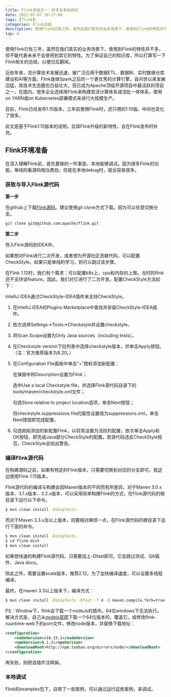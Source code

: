 ```yaml
---
title: Flink总结之一：前言及本地调试
date: 2022-07-07 10:27:08
tags: [flink]
categories: Flink总结
description: 使用Flink已有三年，虽然在我们真实的业务场景下，使用到Flink的特性并不多，但不能代表未来不会使用到其它的特性。为了保证自己的知识库，所以打算写一下Flink相关的总结，以便日后翻阅。
top: 6
---
```


使用Flink已有三年，虽然在我们真实的业务场景下，使用到Flink的特性并不多，但不能代表未来不会使用到其它的特性。为了保证自己的知识库，所以打算写一下Flink相关的总结，以便日后翻阅。

近些年来，流计算技术发展迅速，被广泛应用于数据ETL、数据BI、实时数据仓库建设和AI等方面。Flink是继Spark之后的一个更优秀的计算引擎，自问世以来发展迅猛，其技术生态圈也日益壮大，现已成为Apache顶级开源项目中最活跃的项目之一。在国内，很多企业选择用Flink来构建其流计算体系或流批一体体系，使用on YARN或on Kubernetes部署模式来进行大规模生产。

目前，Flink已经发布1.15版本。三年前使用Flink时，还只用的1.10版。中间也变化了很多。

此文是基于Flink1.15版本的说明。后续Flink升级的新特性，会在Flink发布时补充。



## Flink环境准备

在深入理解Flink前，首先要做的一件事是，本地能够调试。因为很多Flink的功能，单纯的看源码相当费劲，但是在本地debug时，就会容易很多。



### 获取与导入Flink源代码

**第一步**

在github上下载[Flink源码](https://github.com/apache/flink)。建议使用git clone方式下载。因为可以任意切换分支。

```sh
git clone git@github.com:apache/flink.git
```



**第二步**

导入Flink源码到IDEA中。

如果想对Flink进行二次开发，或者想为开源社区贡献代码，可以配置CheckStyle。如果只是单纯的学习，则可以跳过该步骤。

在Flink 1.12时，我们有个需求：可以配置k8s上，cpu和内存的上限。当时的flink还不支持该feature。因此，我们对它进行了二次开发。配置CheckStyle方法如下：

IntelliJ IDEA通过CheckStyle-IDEA插件来支持CheckStyle。

1. 在IntelliJ IDEA的Plugins Marketplace中查找并安装CheckStyle-IDEA插件。

2. 依次选择Settings→Tools→Checkstyle并设置checkstyle。

3. 将Scan Scope设置为Only Java sources（including tests）。

4. 在Checkstyle version下拉列表中选择checkstyle版本，并单击Apply按钮。（注：官方推荐版本为8.20。）

5. 在Configuration File面板中单击“+”图标添加新配置：

   在弹窗中将Description设置为Flink；

   选中Use a local Checkstyle file，并选择Flink源代码目录下的tools/maven/checkstyle.xml文件；

   勾选Store relative to project location选项，单击Next按钮；

   将checkstyle.suppressions.file的属性设置值为suppressions.xml，单击Next按钮即完成配置。

6. 勾选刚刚添加的新配置Flink，以将其设置为活跃的配置，依次单击Apply和OK按钮，即完成Java部分CheckStyle的配置。若源代码违反CheckStyle规范，CheckStyle会给出警告。



### 编译Flink源代码

在构建源码之前，如果有特定的Flink版本，只需要切换到对应的分支即可。我这边使用Flink 1.15版本。

Flink源代码的编译与构建会因Maven版本的不同而有所差异。对于Maven 3.0.x版本、3.1.x版本、3.2.x版本，可以采用简单构建Flink的方式，在Flink源代码的根目录下运行以下命令。

```sh
$ mvn clean install -DskipTests
```

而对于Maven 3.3.x及以上版本，则要相对麻烦一点，在Flink源代码的根目录下运行下面的命令。

```sh
$ mvn clean install -DskipTests
$ cd flink-dist
$ mvn clean install
```

如果想快速的构建Flink源代码，只需要加上-Dfast即可。它会跳过测试、QA插件、Java docs。

除此之外，需要设置scala版本。推荐2.12。为了加快编译速度，可以设置多线程编译。

最终，在maven 3.3以上版本下，编译方式：

```sh
$ mvn clean install -DskipTests -Dfast -T 4 -D maven.compile.fork=true -D scala-2.12
```



PS：Window下，flink会下载一个nodeJs的插件。64位windows下无法执行。解决方式是，自己从[nodejs官网](https://nodejs.org/zh-cn/download/)下载一个64位版本的，覆盖它。或修改flink-ruuntime-web下的pom文件，修改node版本，并替换下载地址：

```xml
<configuration>
    <nodeVersion>v16.15.1</nodeVersion>
    <npmVersion>8.1.2</npmVersion>
    <downloadRoot>http://npm.taobao.org/mirrors/node/</downloadRoot>
</configuration>
```

再失败，则把该插件注释掉。

### 本地调试

Flink的examples包下，自带了一些案例，可以通过运行这些案例，来调试。



